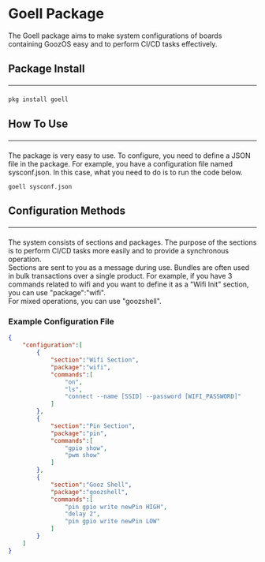 # Goell Package
The Goell package aims to make system configurations of boards containing GoozOS easy and to perform CI/CD tasks effectively.
## Package Install<hr/>
```shell
pkg install goell
```
## How To Use<hr/>
The package is very easy to use. To configure, you need to define a JSON file in the package. For example, you have a configuration file named sysconf.json. In this case, what you need to do is to run the code below.
```shell
goell sysconf.json
```
## Configuration Methods<hr/>
The system consists of sections and packages. The purpose of the sections is to perform CI/CD tasks more easily and to provide a synchronous operation.<br/>
Sections are sent to you as a message during use. Bundles are often used in bulk transactions over a single product. For example, if you have 3 commands related to wifi and you want to define it as a "Wifi Init" section, you can use "package":"wifi".<br/>
For mixed operations, you can use "goozshell".
### Example Configuration File
```json
{
    "configuration":[
        {
            "section":"Wifi Section",
            "package":"wifi",
            "commands":[
                "on",
                "ls",
                "connect --name [SSID] --password [WIFI_PASSWORD]"
            ]
        },
        {
            "section":"Pin Section",
            "package":"pin",
            "commands":[
                "gpio show",
                "pwm show"
            ]
        },
        {
            "section":"Gooz Shell",
            "package":"goozshell",
            "commands":[
                "pin gpio write newPin HIGH",
                "delay 2",
                "pin gpio write newPin LOW"
            ]
        }
    ]
}
```
